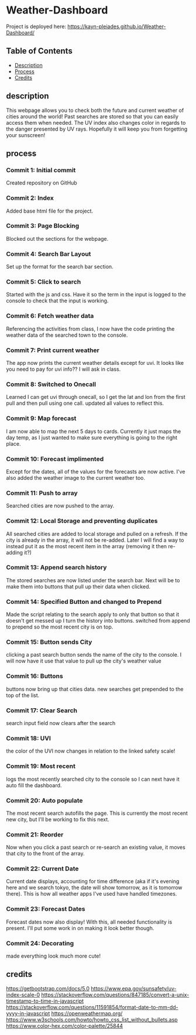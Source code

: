 # Weather-Dashboard

Project is deployed here: https://kayn-pleiades.github.io/Weather-Dashboard/

## Table of Contents

* [Description](#description)
* [Process](#process)
* [Credits](#credits)

## description 

This webpage allows you to check both the future and current weather of cities around the world! Past searches are stored so that you can easily access them when needed. The UV index also changes color in regards to the danger presented by UV rays. Hopefully it will keep you from forgetting your sunscreen!

## process

### Commit 1: Initial commit
Created repository on GitHub

### Commit 2: Index
Added base html file for the project. 

### Commit 3: Page Blocking
Blocked out the sections for the webpage. 

### Commit 4: Search Bar Layout
Set up the format for the search bar section.

### Commit 5: Click to search
Started with the js and css. Have it so the term in the input is logged to the console to check that the input is working.

### Commit 6: Fetch weather data
Referencing the activities from class, I now have the code printing the weather data of the searched town to the console.

### Commit 7: Print current weather
The app now prints the current weather details except for uvi. It looks like you need to pay for uvi info?? I will ask in class.

### Commit 8: Switched to Onecall
Learned I can get uvi through onecall, so I get the lat and lon from the first pull and then pull using one call. updated all values to reflect this.

### Commit 9: Map forecast
I am now able to map the next 5 days to cards. Currently it just maps the day temp, as I just wanted to make sure everything is going to the right place. 

### Commit 10: Forecast implimented
Except for the dates, all of the values for the forecasts are now active. I've also added the weather image to the current weather too. 

### Commit 11: Push to array
Searched cities are now pushed to the array.

### Commit 12: Local Storage and preventing duplicates
All searched cities are added to local storage and pulled on a refresh. If the city is already in the array, it will not be re-added. Later I will find a way to instead put it as the most recent item in the array (removing it then re-adding it?)

### Commit 13: Append search history
The stored searches are now listed under the search bar. Next will be to make them into buttons that pull up their data when clicked.

### Commit 14: Specified Button and changed to Prepend
Made the script relating to the search apply to only that button so that it doesn't get messed up I turn the history into buttons. switched from append to prepend so the most recent city is on top. 

### Commit 15: Button sends City
clicking a past search button sends the name of the city to the console. I will now have it use that value to pull up the city's weather value

### Commit 16: Buttons 
buttons now bring up that cities data. new searches get prepended to the top of the list.

### Commit 17: Clear Search
search input field now clears after the search

### Commit 18: UVI
the color of the UVI now changes in relation to the linked safety scale!

### Commit 19: Most recent
logs the most recently searched city to the console so I can next have it auto fill the dashboard.

### Commit 20: Auto populate
The most recent search autofills the page. This is currently the most recent new city, but I'll be working to fix this next.

### Commit 21: Reorder
Now when you click a past search or re-search an existing value, it moves that city to the front of the array.

### Commit 22: Current Date
Current date displays, accounting for time difference (aka if it's evening here and we search tokyo, the date will show tomorrow, as it is tomorrow there). This is how all weather apps I've used have handled timezones.

### Commit 23: Forecast Dates
Forecast dates now also display! With this, all needed functionality is present. I'll put some work in on making it look better though. 

### Commit 24: Decorating
made everything look much more cute!

## credits
https://getbootstrap.com/docs/5.0
https://www.epa.gov/sunsafety/uv-index-scale-0
https://stackoverflow.com/questions/847185/convert-a-unix-timestamp-to-time-in-javascript
https://stackoverflow.com/questions/11591854/format-date-to-mm-dd-yyyy-in-javascript
https://openweathermap.org/
https://www.w3schools.com/howto/howto_css_list_without_bullets.asp
https://www.color-hex.com/color-palette/25844